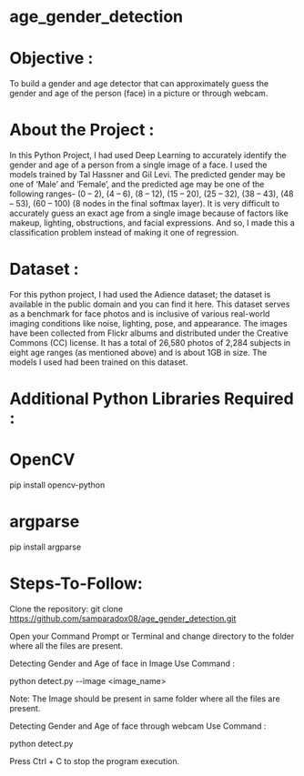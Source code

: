 # age_gender_detection
# Objective :
To build a gender and age detector that can approximately guess the gender and age of the person (face) in a picture or through webcam.

# About the Project :
In this Python Project, I had used Deep Learning to accurately identify the gender and age of a person from a single image of a face. I used the models trained by Tal Hassner and Gil Levi. The predicted gender may be one of ‘Male’ and ‘Female’, and the predicted age may be one of the following ranges- (0 – 2), (4 – 6), (8 – 12), (15 – 20), (25 – 32), (38 – 43), (48 – 53), (60 – 100) (8 nodes in the final softmax layer). It is very difficult to accurately guess an exact age from a single image because of factors like makeup, lighting, obstructions, and facial expressions. And so, I made this a classification problem instead of making it one of regression.

# Dataset :
For this python project, I had used the Adience dataset; the dataset is available in the public domain and you can find it here. This dataset serves as a benchmark for face photos and is inclusive of various real-world imaging conditions like noise, lighting, pose, and appearance. The images have been collected from Flickr albums and distributed under the Creative Commons (CC) license. It has a total of 26,580 photos of 2,284 subjects in eight age ranges (as mentioned above) and is about 1GB in size. The models I used had been trained on this dataset.

# Additional Python Libraries Required :
# OpenCV
   pip install opencv-python
# argparse
   pip install argparse

# Steps-To-Follow:
Clone the repository:
   git clone https://github.com/samparadox08/age_gender_detection.git

Open your Command Prompt or Terminal and change directory to the folder where all the files are present.

Detecting Gender and Age of face in Image Use Command :
   
   python detect.py --image <image_name>

Note: The Image should be present in same folder where all the files are present.

Detecting Gender and Age of face through webcam Use Command :
  
  python detect.py

Press Ctrl + C to stop the program execution.
